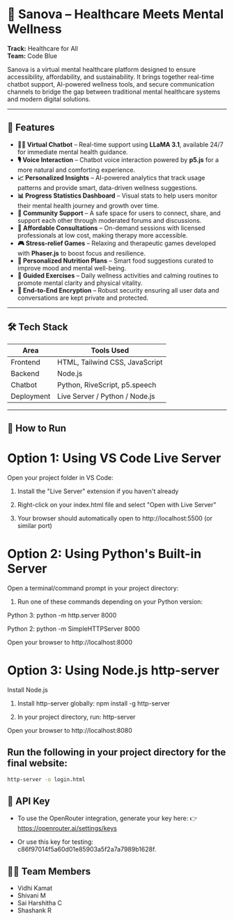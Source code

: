 
# 🧠 Sanova – Healthcare Meets Mental Wellness

**Track:** Healthcare for All  
**Team:** Code Blue  

Sanova is a virtual mental healthcare platform designed to ensure accessibility, affordability, and sustainability. It brings together real-time chatbot support, AI-powered wellness tools, and secure communication channels to bridge the gap between traditional mental healthcare systems and modern digital solutions.

---

## 🚀 Features

- **🧘‍♀️ Virtual Chatbot** – Real-time support using **LLaMA 3.1**, available 24/7 for immediate mental health guidance.
- **🎙️ Voice Interaction** – Chatbot voice interaction powered by **p5.js** for a more natural and comforting experience.
- **📈 Personalized Insights** – AI-powered analytics that track usage patterns and provide smart, data-driven wellness suggestions.
- **📊 Progress Statistics Dashboard** – Visual stats to help users monitor their mental health journey and growth over time.
- **👥 Community Support** – A safe space for users to connect, share, and support each other through moderated forums and discussions.
- **💬 Affordable Consultations** – On-demand sessions with licensed professionals at low cost, making therapy more accessible.
- **🎮 Stress-relief Games** – Relaxing and therapeutic games developed with **Phaser.js** to boost focus and resilience.
- **🥗 Personalized Nutrition Plans** – Smart food suggestions curated to improve mood and mental well-being.
- **🏃 Guided Exercises** – Daily wellness activities and calming routines to promote mental clarity and physical vitality.
- **🔐 End-to-End Encryption** – Robust security ensuring all user data and conversations are kept private and protected.
  
---

## 🛠️ Tech Stack

| Area         | Tools Used                        |
|--------------|-----------------------------------|
| Frontend     | HTML, Tailwind CSS, JavaScript    |
| Backend      | Node.js                           |
| Chatbot      | Python, RiveScript, p5.speech     |
| Deployment   | Live Server / Python / Node.js    |

---

## 🧪 How to Run
# Option 1: Using VS Code Live Server 
Open your project folder in VS Code:

1. Install the "Live Server" extension if you haven't already

2. Right-click on your index.html file and select "Open with Live Server"

3. Your browser should automatically open to http://localhost:5500 (or similar port)


# Option 2: Using Python's Built-in Server
Open a terminal/command prompt in your project directory:

1. Run one of these commands depending on your Python version:

Python 3: python -m http.server 8000

Python 2: python -m SimpleHTTPServer 8000

Open your browser to http://localhost:8000


# Option 3: Using Node.js http-server
Install Node.js

1. Install http-server globally: npm install -g http-server

2. In your project directory, run: http-server

Open your browser to http://localhost:8080

## Run the following in your project directory for the final website:

```bash
http-server -o login.html
```

## 🔐 API Key
* To use the OpenRouter integration, generate your key here:  👉 https://openrouter.ai/settings/keys

* Or use this key for testing: c86f97014f5a60d01e85903a5f2a7a7989b1628f.

## 👨‍💻 Team Members

* Vidhi Kamat
* Shivani M
* Sai Harshitha C
* Shashank R



